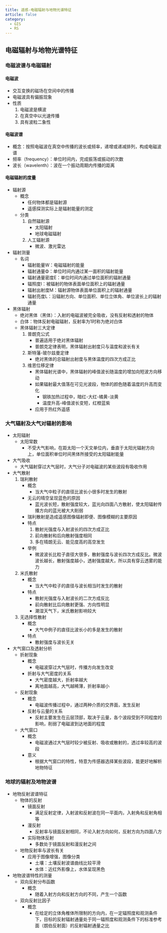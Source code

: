 ```yaml
---
title: 遥感-电磁辐射与地物光谱特征
article: false
category:
  - GIS
  - RS
---
```

## 电磁辐射与地物光谱特征
### 电磁波谱与电磁辐射
#### 电磁波
- 交互变换的磁场在空间中的传播
- 电磁波具有偏振现象
- 性质
	1. 电磁波是横波
	2. 在真空中以光速传播
	3. 具有波粒二象性
#### 电磁波谱
- 概念：按照电磁波在真空中传播的波长或频率，递增或递减排列，构成电磁波谱
- 频率（frequency）：单位时间内，完成振荡或振动的次数
- 波长（wavelenth）：波在一个振动周期内传播的距离
#### 电磁辐射的度量
- 辐射源
	- 概念
		- 任何物体都是辐射源
		- 遥感探测实际上是辐射能量的测定
	- 分类
		1. 自然辐射源
			- 太阳辐射
			- 地球电磁辐射
		2. 人工辐射源
			- 微波、激光雷达
- 辐射测量
	- 名词
		- 辐射能量W：电磁辐射的能量
		- 辐射通量Φ：单位时间内通过某一面积的辐射能量
		- 辐射通量密度E：单位时间内通过单位面积的辐射通量
		- 辐照度I：被辐射的物体表面单位面积上的辐射通量
		- 辐射出射度M：辐射源物体表面单位面积上的辐射通量
		- 辐射亮度L：沿辐射方向、单位面积、单位立体角、单位波长上的辐射通量
- 黑体辐射
	- 绝对黑体（黑体）：入射的电磁波被完全吸收，没有反射和透射的物体
	- 白体：物体反射电磁辐射，反射率为1时称为绝对白体
	- 黑体辐射三大定律
		1. 普朗克公式
			- 普遍适用于绝对黑体辐射
			- 普朗克定律表明，黑体辐射出射度只与温度和波长有关
		2. 斯特藩-玻尔兹曼定律
			- 绝对黑体的总辐射出射度与黑体温度的四次方成正比
		3. 维恩位移定律
			- 黑体辐射光谱中，黑体辐射的峰值波长随温度的增加向短波方向移动
			- 如果辐射最大值落在可见光波段，物体的颜色随着温度的升高而变化
				- 钢铁加热过程中，暗红-大红-橘黄-淡黄
				- 温度升高-峰值波长变短，红橙蓝紫
			- 应用于热红外遥感
### 大气辐射及大气对辐射的影响
- 太阳辐射
	- 太阳常数
		- 不受大气影响，在距太阳一个天文单位内，垂直于太阳光辐射方向上，单位面积单位时间黑体所接受的太阳辐射能量
- 大气吸收
	- 大气辐射穿过大气层时，大气分子对电磁波的某些波段有吸收作用
- 大气散射
	1. 瑞利散射
		- 概念
			- 当大气中粒子的直径比波长小很多时发生的散射
		- 无云的晴空呈现蓝色的原因
			- 蓝光波长短，散射强度较大，蓝光向四面八方散射，使太阳辐射传播方向的蓝光被大大削弱
		- 瑞利散射是造成遥感图像辐射即便、图像模糊的主要原因
		- 特点
			1. 散射光强度与入射波长的四次方成正比
			2. 前向散射和后向散射强度相同
			3. 多在晴朗无云、能见度高的高空发生
		- 举例
			- 微波波长比粒子直径大很多，散射强度与波长四次方成反比。微波波长越长，散射强度越小，透射强度越大，所以具有穿云透雾的能力
	2. 米氏散射
		- 概念
			- 当大气中粒子的直径与波长相当时发生的散射
		- 特点
			- 散射光强度与入射波长的二次方成反比
			- 前向散射比后向散射更强、方向性明显
			- 潮湿天气下，米氏散射影响较大
	3. 无选择性散射
		- 概念
			- 大气中例子的直径比波长小的多是发生的散射
		- 特点
			- 散射强度与波长无关
- 大气窗口及透射分析
	- 折射现象
		- 概念
			- 电磁波穿过大气层时，传播方向发生改变
		- 折射与大气密度的关系
			- 大气密度越大，折射率越大
			- 离地面越高，大气越稀薄，折射率越小
	- 反射现象
		- 概念
			- 电磁波传播过程中，通过两种介质的交界面，发生反射
		- 反射与云量的关系
			- 反射主要发生在云层顶部，取决于云量，各个波段受到不同程度的影响，削弱了电磁波到达地面的程度
	- 大气窗口
		- 概念
			- 电磁波通过大气层时较少被反射、吸收或散射的，透过率较高的波段
		- 意义
			- 根据大气窗口的特性，特意为传感器选择某些波段，能更好地解析地物特征
### 地球的辐射及地物波谱
- 地物反射波谱特征
	- 物体的反射
		- 镜面反射
			- 满足反射定律，入射波和反射波在同一平面内，入射角和反射角相等
		- 漫反射
			- 反射率与镜面反射相同，不论入射方向如何，反射方向为四面八方
		- 实际物体反射
			- 多数处于镜面反射和漫反射之间
	- 地物反射率与波长有关
		- 应用于图像增强，图像分类
			- 土壤：土壤反射波谱曲线比较平滑
			- 水体：近红外影像上，水体呈现黑色
- 地物波谱特性的测量
	- 双向反射分布函数
		- 概念
			- 随着入射方向和反射方向的不同，产生一个函数
	- 双向反射比因子
		- 概念
			- 在给定的立体角椎体所限制的方向内，在一定辐照度和观测条件下，目标的反射辐射通量处于同一辐照度和观测条件下的标准参考面（朗伯反射面）的反射辐射通量之比
